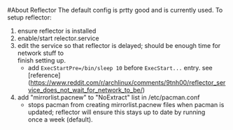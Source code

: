 #About Reflector
The default config is prtty good and is currently used.  To setup reflector:
1. ensure reflector is installed
2. enable/start relector.service
3. edit the service so that reflector is delayed;  should be enough time for network stuff to  
   finish setting up.
    - add `ExecStartPre=/bin/sleep 10` before `ExecStart...` entry.  see [reference]  
      (https://www.reddit.com/r/archlinux/comments/9tnh00/reflector_service_does_not_wait_for_network_to_be/)
3. add "mirrorlist.pacnew" to "NoExtract" list in /etc/pacman.conf
    - stops pacman from creating mirrorlist.pacnew files when pacman is  
      updated;  reflector will ensure this stays up to date by running  
      once a week (default).

